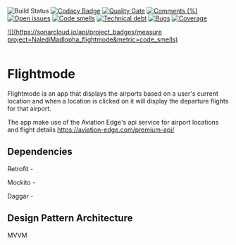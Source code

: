 ![Build Status](https://travis-ci.com/NalediMadlopha/flightmode.svg?branch=master) 
[![Codacy Badge](https://api.codacy.com/project/badge/Grade/cefb7435a7504eb4b581dc2c2d034ab7)](https://www.codacy.com/app/NalediMadlopha/flightmode?utm_source=github.com&amp;utm_medium=referral&amp;utm_content=NalediMadlopha/flightmode&amp;utm_campaign=Badge_Grade)
[![Quality Gate](https://sonarcloud.io/api/badges/gate?key=NalediMadlopha_flightmode)](https://sonarcloud.io/dashboard/index/NalediMadlopha_flightmode)
[![Comments (%)](https://sonarcloud.io/api/badges/measure?key=NalediMadlopha_flightmode&metric=comment_lines_density)](https://sonarcloud.io/component_measures?id=NalediMadlopha_flightmode&metric=comment_lines_density)
[![Open issues](https://sonarcloud.io/api/badges/measure?key=NalediMadlopha_flightmode&metric=open_issues)](https://sonarcloud.io/component_measures?id=NalediMadlopha_flightmode&metric=open_issues)
[![Code smells](https://sonarcloud.io/api/badges/measure?key=NalediMadlopha_flightmode&metric=code_smells)](https://sonarcloud.io/component_measures?id=NalediMadlopha_flightmode&metric=code_smells)
[![Technical debt](https://sonarcloud.io/api/badges/measure?NalediMadlopha_flightmode&metric=sqale_index)](https://sonarcloud.io/component_measures?id=NalediMadlopha_flightmode&metric=sqale_index)
[![Bugs](https://sonarcloud.io/api/badges/measure?key=NalediMadlopha_flightmode&metric=bugs)](https://sonarcloud.io/component_measures?id=NalediMadlopha_flightmode&metric=bugs)
[![Coverage](https://sonarcloud.io/api/badges/measure?key=NalediMadlopha_flightmode&metric=coverage)](https://sonarcloud.io/component_measures?id=NalediMadlopha_flightmode&metric=coverage)

[![<Sonarcloud quality gate>](https://sonarcloud.io/api/project_badges/measure project=NalediMadlopha_flightmode&metric=code_smells)](https://sonarcloud.io/dashboard?id=NalediMadlopha_flightmode)
  
[![<Sonarcloud quality gate>](https://sonarcloud.io/api/project_badges/measure?project=NalediMadlopha_flightmode&metric=alert_status)](https://sonarcloud.io/dashboard?id=NalediMadlopha_flightmode)



# Flightmode

Flightmode ia an app that displays the  airports based on a user's current location and when a location is clicked on it will display the departure flights for that airport.   

The app make use of the Aviation Edge's api service for airport locations and flight details <https://aviation-edge.com/premium-api/>

## Dependencies 
  Retrofit - 
  
  Mockito - 
  
  Daggar - 
  
## Design Pattern Architecture
  MVVM
  
  
